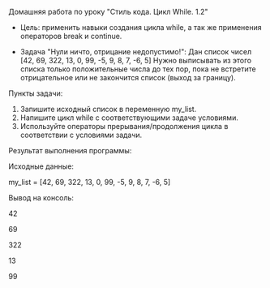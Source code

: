 Домашняя работа по уроку "Стиль кода. Цикл While. 1.2"
- Цель: применить навыки создания цикла while, а так же применения операторов break и continue.

- Задача "Нули ничто, отрицание недопустимо!":
Дан список чисел [42, 69, 322, 13, 0, 99, -5, 9, 8, 7, -6, 5]
Нужно выписывать из этого списка только положительные числа до тех пор, пока не встретите отрицательное или не закончится список (выход за границу).

Пункты задачи:
 1. Запишите исходный список в переменную my_list.
 2. Напишите цикл while с соответствующими задаче условиями.
 3. Используйте операторы прерывания/продолжения цикла в соответствии с условиями задачи.

Результат выполнения программы:

Исходные данные:

my_list = [42, 69, 322, 13, 0, 99, -5, 9, 8, 7, -6, 5]

Вывод на консоль:

42

69

322

13

99
